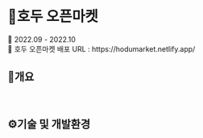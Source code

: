 <h1>💚호두 오픈마켓</h1>
📌 2022.09 - 2022.10
<br>
📌 호두 오픈마켓 배포 URL : https://hodumarket.netlify.app/

<h2>📄개요</h2>
<br>
<h2>⚙기술 및 개발환경</h2>

